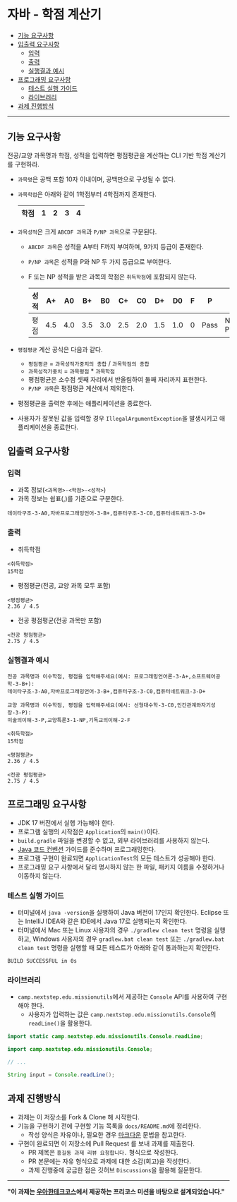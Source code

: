 # 자바 - 학점 계산기

- [기능 요구사항](#기능-요구사항)
- [입출력 요구사항](#입출력-요구사항)
    - [입력](#입력)
    - [출력](#출력)
    - [실행결과 예시](#실행결과-예시)
- [프로그래밍 요구사항](#프로그래밍-요구사항)
    - [테스트 실행 가이드](#테스트-실행-가이드)
    - [라이브러리](#라이브러리)
- [과제 진행방식](#과제-진행방식)

---

## 기능 요구사항

전공/교양 과목명과 학점, 성적을 입력하면 평점평균을 계산하는 CLI 기반 학점 계산기를 구현하라.

- `과목명`은 공백 포함 10자 이내이며, 공백만으로 구성될 수 없다.
- `과목학점`은 아래와 같이 1학점부터 4학점까지 존재한다.

  | 학점 | 1 | 2 | 3 | 4 |
  |----|---|---|---|---|

- `과목성적`은 크게 `ABCDF 과목`과 `P/NP 과목`으로 구분된다.
    - `ABCDF 과목`은 성적을 A부터 F까지 부여하며, 9가지 등급이 존재한다.
    - `P/NP 과목`은 성적을 P와 NP 두 가지 등급으로 부여한다.
    - F 또는 NP 성적을 받은 과목의 학점은 `취득학점`에 포함되지 않는다.

      | 성적 | A+  | A0  | B+  | B0  | C+  | C0  | D+  | D0  | F | P    | NP         |
      |----|-----|-----|-----|-----|-----|-----|-----|-----|---|------|------------|
      | 평점 | 4.5 | 4.0 | 3.5 | 3.0 | 2.5 | 2.0 | 1.5 | 1.0 | 0 | Pass | Not Passed |

- `평점평균` 계산 공식은 다음과 같다.
    - `평점평균` = `과목성적가중치의 총합` / `과목학점의 총합`
    - `과목성적가중치` = `과목평점` * `과목학점`
    - 평점평균은 소수점 셋째 자리에서 반올림하여 둘째 자리까지 표현한다.
    - `P/NP 과목`은 평점평균 계산에서 제외한다.

- 평점평균을 출력한 후에는 애플리케이션을 종료한다.
- 사용자가 잘못된 값을 입력할 경우 `IllegalArgumentException`을 발생시키고 애플리케이션을 종료한다.

## 입출력 요구사항

### 입력

- 과목 정보(`<과목명>-<학점>-<성적>`)
- 과목 정보는 쉼표(,)를 기준으로 구분한다.

```
데이타구조-3-A0,자바프로그래밍언어-3-B+,컴퓨터구조-3-C0,컴퓨터네트워크-3-D+
```

### 출력

- 취득학점

```
<취득학점>
15학점
```

- 평점평균(전공, 교양 과목 모두 포함)

```
<평점평균>
2.36 / 4.5
```

- 전공 평점평균(전공 과목만 포함)

```
<전공 평점평균>
2.75 / 4.5
```

### 실행결과 예시

```
전공 과목명과 이수학점, 평점을 입력해주세요(예시: 프로그래밍언어론-3-A+,소프트웨어공학-3-B+):
데이타구조-3-A0,자바프로그래밍언어-3-B+,컴퓨터구조-3-C0,컴퓨터네트워크-3-D+

교양 과목명과 이수학점, 평점을 입력해주세요(예시: 선형대수학-3-C0,인간관계와자기성장-3-P):
미술의이해-3-P,교양특론3-1-NP,기독교의이해-2-F

<취득학점>
15학점

<평점평균>
2.36 / 4.5

<전공 평점평균>
2.75 / 4.5
```

## 프로그래밍 요구사항

- JDK 17 버전에서 실행 가능해야 한다.
- 프로그램 실행의 시작점은 `Application`의 `main()`이다.
- `build.gradle` 파일을 변경할 수 없고, 외부 라이브러리를 사용하지 않는다.
- [Java 코드 컨벤션](https://google.github.io/styleguide/javaguide.html) 가이드를 준수하며 프로그래밍한다.
- 프로그램 구현이 완료되면 `ApplicationTest`의 모든 테스트가 성공해야 한다.
- 프로그래밍 요구 사항에서 달리 명시하지 않는 한 파일, 패키지 이름을 수정하거나 이동하지 않는다.

### 테스트 실행 가이드

- 터미널에서 `java -version`을 실행하여 Java 버전이 17인지 확인한다.
  Eclipse 또는 IntelliJ IDEA와 같은 IDE에서 Java 17로 실행되는지 확인한다.
- 터미널에서 Mac 또는 Linux 사용자의 경우 `./gradlew clean test` 명령을 실행하고,
  Windows 사용자의 경우 `gradlew.bat clean test` 또는 `./gradlew.bat clean test` 명령을 실행할 때 모든 테스트가 아래와 같이 통과하는지 확인한다.

```
BUILD SUCCESSFUL in 0s
```

### 라이브러리

- `camp.nextstep.edu.missionutils`에서 제공하는 `Console` API를 사용하여 구현해야 한다.
    - 사용자가 입력하는 값은 `camp.nextstep.edu.missionutils.Console`의 `readLine()`을 활용한다.

```java
import static camp.nextstep.edu.missionutils.Console.readLine;

import camp.nextstep.edu.missionutils.Console;

// ...

String input = Console.readLine();
```

## 과제 진행방식

- 과제는 이 저장소를 Fork & Clone 해 시작한다.
- 기능을 구현하기 전에 구현할 기능 목록을 `docs/README.md`에 정리한다.
    - 작성 양식은 자유이나, 필요한 경우 [마크다운](https://github.com/jinkyukim-me/markdown_ko) 문법을 참고한다.
- 구현이 완료되면 이 저장소에 Pull Request 를 보내 과제를 제출한다.
    - PR 제목은 `홍길동 과제 리뷰 요청합니다.` 형식으로 작성한다.
    - PR 본문에는 자유 형식으로 과제에 대한 소감(회고)을 작성한다.
    - 과제 진행중에 궁금한 점은 깃허브 `Discussions`을 활용해 질문한다.

---

**"이 과제는 [우아한테크코스](https://www.woowacourse.io)에서 제공하는 프리코스 미션을 바탕으로 설계되었습니다."**
